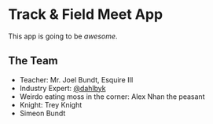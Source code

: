 # Track & Field Meet App

This app is going to be _awesome_.

## The Team
- Teacher: Mr. Joel Bundt, Esquire III
- Industry Expert: [@dahlbyk](https://github.com/dahlbyk)
- Weirdo eating moss in the corner: Alex Nhan the peasant
- Knight: Trey Knight
- Simeon Bundt